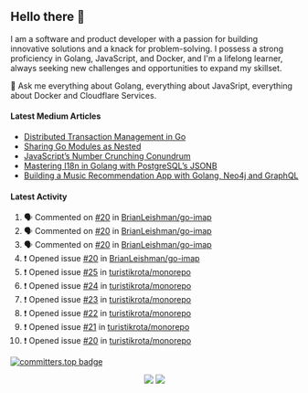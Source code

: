 ## Hello there 👋

I am a software and product developer with a passion for building innovative solutions and a knack for problem-solving. I possess a strong proficiency in Golang, JavaScript, and Docker, and I'm a lifelong learner, always seeking new challenges and opportunities to expand my skillset.

💬 Ask me everything about Golang, everything about JavaSript, everything about Docker and Cloudflare Services.

#### Latest Medium Articles

<!-- ARTICLES:START -->
- [Distributed Transaction Management in Go](https://9ssi7.medium.com/distributed-transaction-management-in-go-2fa9ef7b0350?source=rss-ced864c5b828------2)
- [Sharing Go Modules as Nested](https://9ssi7.medium.com/sharing-go-modules-as-nested-ad64e608b681?source=rss-ced864c5b828------2)
- [JavaScript’s Number Crunching Conundrum](https://9ssi7.medium.com/javascripts-number-crunching-conundrum-c8ad0c546738?source=rss-ced864c5b828------2)
- [Mastering I18n in Golang with PostgreSQL’s JSONB](https://9ssi7.medium.com/mastering-i18n-in-golang-with-postgresqls-jsonb-2631ad50376a?source=rss-ced864c5b828------2)
- [Building a Music Recommendation App with Golang, Neo4j and GraphQL](https://9ssi7.medium.com/building-a-music-recommendation-app-with-golang-neo4j-and-graphql-697f842ea688?source=rss-ced864c5b828------2)
<!-- ARTICLES:END -->

#### Latest Activity

<!--START_SECTION:activity-->
1. 🗣 Commented on [#20](https://github.com/BrianLeishman/go-imap/issues/20#issuecomment-2258693390) in [BrianLeishman/go-imap](https://github.com/BrianLeishman/go-imap)
2. 🗣 Commented on [#20](https://github.com/BrianLeishman/go-imap/issues/20#issuecomment-2258678332) in [BrianLeishman/go-imap](https://github.com/BrianLeishman/go-imap)
3. 🗣 Commented on [#20](https://github.com/BrianLeishman/go-imap/issues/20#issuecomment-2258675762) in [BrianLeishman/go-imap](https://github.com/BrianLeishman/go-imap)
4. ❗ Opened issue [#20](https://github.com/BrianLeishman/go-imap/issues/20) in [BrianLeishman/go-imap](https://github.com/BrianLeishman/go-imap)
5. ❗ Opened issue [#25](https://github.com/turistikrota/monorepo/issues/25) in [turistikrota/monorepo](https://github.com/turistikrota/monorepo)
6. ❗ Opened issue [#24](https://github.com/turistikrota/monorepo/issues/24) in [turistikrota/monorepo](https://github.com/turistikrota/monorepo)
7. ❗ Opened issue [#23](https://github.com/turistikrota/monorepo/issues/23) in [turistikrota/monorepo](https://github.com/turistikrota/monorepo)
8. ❗ Opened issue [#22](https://github.com/turistikrota/monorepo/issues/22) in [turistikrota/monorepo](https://github.com/turistikrota/monorepo)
9. ❗ Opened issue [#21](https://github.com/turistikrota/monorepo/issues/21) in [turistikrota/monorepo](https://github.com/turistikrota/monorepo)
10. ❗ Opened issue [#20](https://github.com/turistikrota/monorepo/issues/20) in [turistikrota/monorepo](https://github.com/turistikrota/monorepo)
<!--END_SECTION:activity-->

[![committers.top badge](https://user-badge.committers.top/turkey_private/9ssi7.svg)](https://user-badge.committers.top/turkey_private/9ssi7)

<p align="center">
  <picture>
  <source
    srcset="https://github-readme-stats.vercel.app/api?username=9ssi7&show_icons=true&theme=dark&hide_border=true&border_radius=10"
    media="(prefers-color-scheme: dark)"
  />
  <source
    srcset="https://github-readme-stats.vercel.app/api?username=9ssi7&show_icons=true&hide_border=true&border_radius=10"
    media="(prefers-color-scheme: light), (prefers-color-scheme: no-preference)"
  />
  <img src="https://github-readme-stats.vercel.app/api?username=9ssi7&show_icons=true&hide_border=true&border_radius=10" />
</picture>

<picture>
  <source
    srcset="https://github-readme-streak-stats.herokuapp.com?user=9ssi7&theme=dark&hide_border=true&border_radius=10"
    media="(prefers-color-scheme: dark)"
  />
  <source
    srcset="https://github-readme-streak-stats.herokuapp.com?user=9ssi7&hide_border=true&border_radius=10"
    media="(prefers-color-scheme: light), (prefers-color-scheme: no-preference)"
  />
  <img src="https://github-readme-streak-stats.herokuapp.com?user=9ssi7&hide_border=true&border_radius=10" />
</picture>
</p>
